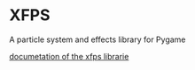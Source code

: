 # XFPS

<p>A particle system and effects library for Pygame</p>

[documetation of the xfps librarie](https://github.com/XFajk/xfps.wiki.git)

